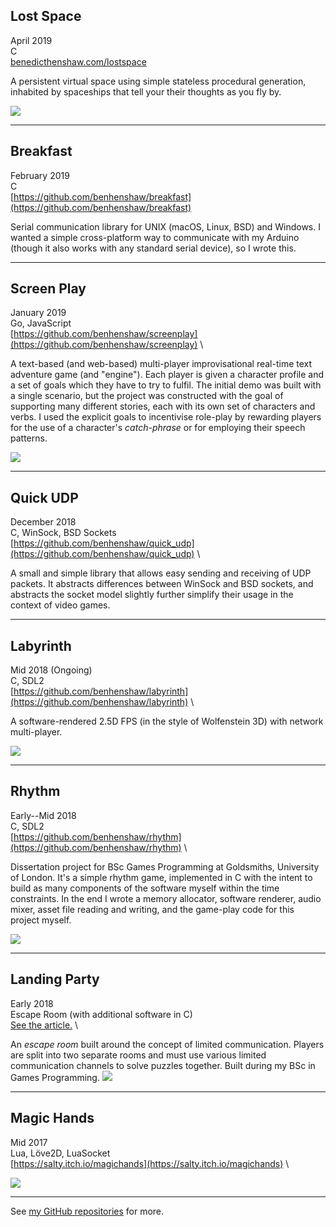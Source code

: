 ## Lost Space
April 2019 \
C \
[benedicthenshaw.com/lostspace](/lostspace)

A persistent virtual space using simple stateless procedural generation, inhabited by spaceships that tell your their thoughts as you fly by.

![](files/lost_space.png)

---

## Breakfast
February 2019 \
C \
[https://github.com/benhenshaw/breakfast](https://github.com/benhenshaw/breakfast)

Serial communication library for UNIX (macOS, Linux, BSD) and Windows. I wanted a simple cross-platform way to communicate with my Arduino (though it also works with any standard serial device), so I wrote this.

---

## Screen Play
January 2019 \
Go, JavaScript \
[https://github.com/benhenshaw/screenplay](https://github.com/benhenshaw/screenplay) \

A text-based (and web-based) multi-player improvisational real-time text adventure game (and "engine"). Each player is given a character profile and a set of goals which they have to try to fulfil. The initial demo was built with a single scenario, but the project was constructed with the goal of supporting many different stories, each with its own set of characters and verbs. I used the explicit goals to incentivise role-play by rewarding players for the use of a character's *catch-phrase* or for employing their speech patterns.

![](files/screen_play_landing_page.png)

---

## Quick UDP
December 2018 \
C, WinSock, BSD Sockets \
[https://github.com/benhenshaw/quick_udp](https://github.com/benhenshaw/quick_udp) \

A small and simple library that allows easy sending and receiving of UDP packets. It abstracts differences between WinSock and BSD sockets, and abstracts the socket model slightly further simplify their usage in the context of video games.

---

## Labyrinth
Mid 2018 (Ongoing)\
C, SDL2 \
[https://github.com/benhenshaw/labyrinth](https://github.com/benhenshaw/labyrinth) \

A software-rendered 2.5D FPS (in the style of Wolfenstein 3D) with network multi-player.

![](files/labyrinth_shot.jpg)

---

## Rhythm
Early--Mid 2018 \
C, SDL2 \
[https://github.com/benhenshaw/rhythm](https://github.com/benhenshaw/rhythm) \

Dissertation project for BSc Games Programming at Goldsmiths, University of London. It's a simple rhythm game, implemented in C with the intent to build as many components of the software myself within the time constraints. In the end I wrote a memory allocator, software renderer, audio mixer, asset file reading and writing, and the game-play code for this project myself.

![](files/rhythm_shots_montage.jpg)

---

## Landing Party
Early 2018 \
Escape Room (with additional software in C) \
[See the article.](landing_party.html) \

An *escape room* built around the concept of limited communication. Players are split into two separate rooms and must use various limited communication channels to solve puzzles together. Built during my BSc in Games Programming.
![](files/landing_party_shot.jpg)

---

## Magic Hands
Mid 2017 \
Lua, Löve2D, LuaSocket \
[https://salty.itch.io/magichands](https://salty.itch.io/magichands) \

![](files/magic_hands.jpg)

---

See [my GitHub repositories](https://github.com/benhenshaw?tab=repositories) for more.
